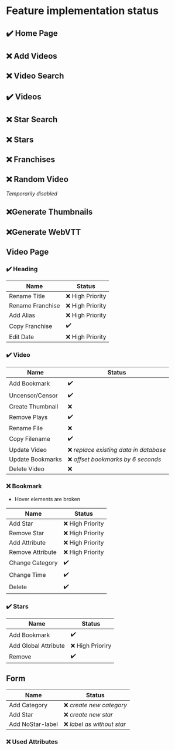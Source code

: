 # Feature implementation status

## :heavy_check_mark: Home Page

## :x: Add Videos

## :x: Video Search

## :heavy_check_mark: Videos

## :x: Star Search

## :x: Stars

## :x: Franchises

## :x: Random Video

_Temporarily disabled_

## :x:Generate Thumbnails

## :x:Generate WebVTT

## Video Page

### :heavy_check_mark: Heading

| Name             | Status             |
| ---------------- | ------------------ |
| Rename Title     | :x: High Priority  |
| Rename Franchise | :x: High Priority  |
| Add Alias        | :x: High Priority  |
| Copy Franchise   | :heavy_check_mark: |
| Edit Date        | :x: High Priority  |

### :heavy_check_mark: Video

| Name             | Status                                  |
| ---------------- | --------------------------------------- |
| Add Bookmark     | :heavy_check_mark:                      |
| Uncensor/Censor  | :heavy_check_mark:                      |
| Create Thumbnail | :x:                                     |
| Remove Plays     | :heavy_check_mark:                      |
| Rename File      | :x:                                     |
| Copy Filename    | :heavy_check_mark:                      |
| Update Video     | :x: _replace existing data in database_ |
| Update Bookmarks | :x: _offset bookmarks by 6 seconds_     |
| Delete Video     | :x:                                     |

### :x: Bookmark

-   Hover elements are broken

| Name             | Status             |
| ---------------- | ------------------ |
| Add Star         | :x: High Priority  |
| Remove Star      | :x: High Priority  |
| Add Attribute    | :x: High Priority  |
| Remove Attribute | :x: High Priority  |
| Change Category  | :heavy_check_mark: |
| Change Time      | :heavy_check_mark: |
| Delete           | :heavy_check_mark: |

### :heavy_check_mark: Stars

| Name                 | Status             |
| -------------------- | ------------------ |
| Add Bookmark         | :heavy_check_mark: |
| Add Global Attribute | :x: High Prioriry  |
| Remove               | :heavy_check_mark: |

## Form

| Name             | Status                      |
| ---------------- | --------------------------- |
| Add Category     | :x: _create new category_   |
| Add Star         | :x: _create new star_       |
| Add NoStar-label | :x: _label as without star_ |

### :x: Used Attributes

